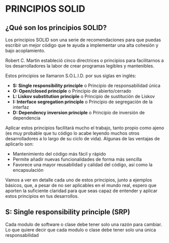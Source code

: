 # PRINCIPIOS SOLID

## ¿Qué son los principios SOLID?
Los principios SOLID son una serie de recomendaciones para que puedas escribir un mejor código que te ayuda a implementar una alta cohesión y bajo acoplamiento.

Robert C. Martin estableció cinco directrices o principios para facilitarnos a los desarrolladores la labor de crear programas legibles y mantenibles.

Estos principios se llamaron S.O.L.I.D. por sus siglas en inglés:

* **S: Single responsibility principle** o Principio de responsabilidad única
* **O: Open/closed principle** o Principio de abierto/cerrado
* **L: Liskov substitution principle** o Principio de sustitución de Liskov
* **I: Interface segregation principle** o Principio de segregación de la interfaz
* **D: Dependency inversion principle** o Principio de inversión de dependencia

Aplicar estos principios facilitará mucho el trabajo, tanto propio como ajeno (es muy probable que tu código lo acabe leyendo muchos otros desarrolladores a lo largo de su ciclo de vida). Algunas de las ventajas de aplicarlo son:

* Mantenimiento del código más fácil y rápido
* Permite añadir nuevas funcionalidades de forma más sencilla
* Favorece una mayor reusabilidad y calidad del código, así como la encapsulación

Vamos a ver en detalle cada uno de estos principios, junto a ejemplos básicos, que, a pesar de no ser aplicables en el mundo real, espero que aporten la suficiente claridad para que seas capaz de entender y aplicar estos principios en tus desarrollos.

## S: Single responsibility principle (SRP)

Cada modulo de software o clase debe tener solo una razón para cambiar. Lo que quiere decir que cada modulo o clase debe tener solo una única responsabilidad